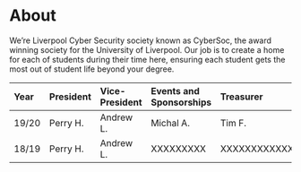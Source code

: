 # About
We’re Liverpool Cyber Security society known as CyberSoc, the award winning society for the University of Liverpool. Our job is to create a home for each of  students during their time here, ensuring each student gets the most out of student life beyond your degree.

| Year | President    | Vice-President    | Events and Sponsorships | Treasurer | Secretary |
|:-----|:-------------|:------------------|:------------------------|:----------|:----------|
| 19/20 | Perry H. | Andrew L. | Michal A. | Tim F. | Mahir H. |
| 18/19 | Perry H. | Andrew L.  | XXXXXXXXX | XXXXXXXXXXXXXX | Brandon XXXX |
